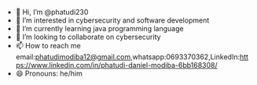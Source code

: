 - 👋 Hi, I’m @phatudi230
- 👀 I’m interested in cybersecurity and software development
- 🌱 I’m currently learning java programming language
- 💞️ I’m looking to collaborate on cybersecurity
- 📫 How to reach me email:phatudimodiba12@gmail.com,whatsapp:0693370362,LinkedIn:https://www.linkedin.com/in/phatudi-daniel-modiba-6bb168308/
- 😄 Pronouns: he/him


<!---
phatudi230/phatudi230 is a ✨ special ✨ repository because its `README.md` (this file) appears on your GitHub profile.
You can click the Preview link to take a look at your changes.
--->
